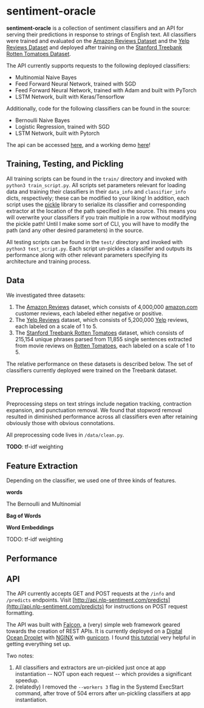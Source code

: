 # sentiment-oracle

**sentiment-oracle** is a collection of sentiment classifiers and an API for serving their predictions in response to strings of English text. All classifiers were trained and evaluated on the [Amazon Reviews Dataset](https://www.kaggle.com/bittlingmayer/amazonreviews/data) and the [Yelp Reviews Dataset](https://www.yelp.com/dataset/download) and deployed after training on the [Stanford Treebank Rotten Tomatoes Dataset](https://nlp.stanford.edu/sentiment/).

The API currently supports requests to the following deployed classifiers:

  * Multinomial Naive Bayes
  * Feed Forward Neural Network, trained with SGD
  * Feed Forward Neural Network, trained with Adam and built with PyTorch
  * LSTM Network, built with Keras/Tensorflow

Additionally, code for the following classifiers can be found in the source:

  * Bernoulli Naive Bayes
  * Logistic Regression, trained with SGD
  * LSTM Network, built with Pytorch

The api can be accessed [here](http://api.nlp-sentiment.com/predicts), and a working demo [here](http://nicholasbrown.io/software)!

## Training, Testing, and Pickling

All training scripts can be found in the `train/` directory and invoked with `python3 train_script.py`. All scripts set parameters relevant for loading data and training their classifiers in their `data_info` and `classifier_info` dicts, respectively; these can be modified to your liking! In addition, each script uses the [pickle](https://docs.python.org/3/library/pickle.html) library to serialize its classifier and corresponding extractor at the location of the path specified in the source. This means you will overwrite your classifiers if you train multiple in a row without modifying the pickle path! Until I make some sort of CLI, you will have to modify the path (and any other desired parameters) in the source.

All testing scripts can be found in the `test/` directory and invoked with `python3 test_script.py`. Each script un-pickles a classifier and outputs its performance along with other relevant parameters specifying its architecture and training process.

## Data

We investigated three datasets:

1) The [Amazon Reviews](https://www.kaggle.com/bittlingmayer/amazonreviews/data) dataset, which consists of 4,000,000 [amazon.com](http://www.amazon.com) customer reviews, each labeled either negative or positive.
2) The [Yelp Reviews](https://www.yelp.com/dataset/download) dataset, which consists of 5,200,000 [Yelp](http://www.yelp.com) reviews, each labeled on a scale of 1 to 5.
3) The [Stanford Treebank Rotten Tomatoes](https://nlp.stanford.edu/sentiment/) dataset, which consists of 215,154 unique phrases parsed from 11,855 single sentences extracted from movie reviews on [Rotten Tomatoes](http://www.rottentomatoes.com), each labeled on a scale of 1 to 5.

The relative performance on these datasets is described below. The set of classifiers currently deployed were trained on the Treebank dataset.

## Preprocessing

Preprocessing steps on text strings include negation tracking, contraction expansion, and punctuation removal. We found that stopword removal resulted in diminished performance across all classifiers even after retaining obviously those with obvious connotations.

All preprocessing code lives in `/data/clean.py`.

**TODO**: tf-idf weighting

## Feature Extraction

Depending on the classifier, we used one of three kinds of features.

**words**

The Bernoulli and Multinomial

**Bag of Words**

**Word Embeddings**


TODO: tf-idf weighting

## Performance

## API

The API currently accepts GET and POST requests at the `/info` and `/predicts` endpoints. Visit [http://api.nlp-sentiment.com/predicts](http://api.nlp-sentiment.com/predicts) for instructions on POST request formatting.

The API was built with [Falcon](https://falconframework.org/), a (very) simple web framework geared towards the creation of REST APIs. It is currently deployed on a [Digital Ocean Droplet](https://www.digitalocean.com/products/droplets/) with [NGINX](https://www.nginx.com/) with [gunicorn](http://gunicorn.org/). I found [this tutorial](https://www.digitalocean.com/community/tutorials/how-to-deploy-falcon-web-applications-with-gunicorn-and-nginx-on-ubuntu-16-04) very helpful in getting everything set up.

Two notes:

1) All classifiers and extractors are un-pickled just once at app instantiation -- NOT upon each request -- which provides a significant speedup.
2) (relatedly) I removed the `--workers 3` flag in the Systemd ExecStart command, after trove of 504 errors after un-pickling classifiers at app instantiation.
